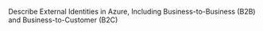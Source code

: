 Describe External Identities in Azure, Including Business-to-Business (B2B) and Business-to-Customer (B2C)